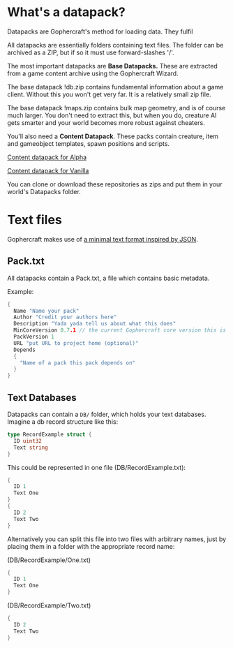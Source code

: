 # What's a datapack?

Datapacks are Gophercraft's method for loading data. They fulfil

All datapacks are essentially folders containing text files. The folder can be archived as a ZIP, but if so it must use forward-slashes '/'.

The most important datapacks are **Base Datapacks.** These are extracted from a game content archive using the Gophercraft Wizard.

The base datapack !db.zip contains fundamental information about a game client. Without this you won't get very far. It is a relatively small zip file.

The base datapack !maps.zip contains bulk map geometry, and is of course much larger. You don't need to extract this, but when you do, creature AI gets smarter and your world becomes more robust against cheaters.

You'll also need a **Content Datapack**. These packs contain creature, item and gameobject templates, spawn positions and scripts.

[Content datapack for Alpha](https://github.com/Gophercraft/datapack-alpha)

[Content datapack for Vanilla](https://github.com/Gophercraft/datapack-vanilla)

You can clone or download these repositories as zips and put them in your world's Datapacks folder.

# Text files

Gophercraft makes use of [a minimal text format inspired by JSON](https://github.com/Gophercraft/text).

## Pack.txt

All datapacks contain a Pack.txt, a file which contains basic metadata.

Example:

```c
{
  Name "Name your pack"
  Author "Credit your authors here"
  Description "Yada yada tell us about what this does"
  MinCoreVersion 0.7.1 // the current Gophercraft core version this is tested against.
  PackVersion 1
  URL "put URL to project home (optional)"
  Depends
  {
    "Name of a pack this pack depends on" 
  }
}
```

## Text Databases

Datapacks can contain a `DB/` folder, which holds your text databases. Imagine a db record structure like this:

```go
type RecordExample struct {
  ID uint32
  Text string
}
```

This could be represented in one file (DB/RecordExample.txt):

```c
{
  ID 1
  Text One
}
{
  ID 2
  Text Two
}
```

Alternatively you can split this file into two files with arbitrary names, just by placing them in a folder with the appropriate record name:

(DB/RecordExample/One.txt)
```c
{
  ID 1
  Text One
}
```

(DB/RecordExample/Two.txt)
```c
{
  ID 2
  Text Two
}
```




